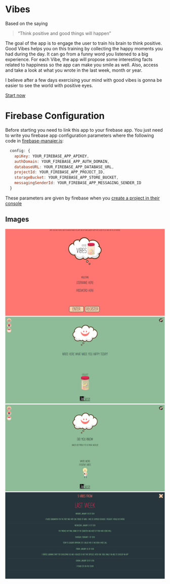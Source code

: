 # Vibes
Based on the saying
> “Think positive and good things will happen”

The goal of the app is to engage the user to train his brain to think positive. Good Vibes helps you on this training by collecting the happy moments you had during the day. It can go from a funny word you listened to a big experience. For each Vibe, the app will propose some interesting facts related to happiness so the app can make you smile as well. Also, access and take a look at what you wrote in the last week, month or year.

I believe after a few days exercising your mind with good vibes is gonna be easier to see the world with positive eyes.

[Start now](https://judsirera.github.io/Vibes/)

# Firebase Configuration
Before starting you need to link this app to your firebase app. You just need to write you firebase app configuration parameters where the following code in [firebase-manajer.js](../master/js/firebase-manajer.js):

```javascript
  config: {
    apiKey: YOUR_FIREBASE_APP_APIKEY,
    authDomain: YOUR_FIREBASE_APP_AUTH_DOMAIN,
    databaseURL: YOUR_FIREBASE_APP_DATABASE_URL,
    projectId: YOUR_FIREBASE_APP_PROJECT_ID,
    storageBucket: YOUR_FIREBASE_APP_STORE_BUCKET,
    messagingSenderId: YOUR_FIREBASE_APP_MESSAGING_SENDER_ID
  }
```
These parameters are given by firebase when you [create a project in their console](https://console.firebase.google.com/)

## Images
![alt text](screenshots/Vibes_screenshot1.png "Login / Sign up screen")
![alt text](screenshots/Vibes_screenshot2.png "Login / Main screen for adding Vibes")
![alt text](screenshots/Vibes_screenshot3.png "Happy facts screen")
![alt text](screenshots/Vibes_screenshot4.png "Historical data screen")

